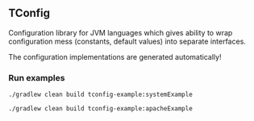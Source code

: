 ## TConfig

Configuration library for JVM languages which gives ability to wrap configuration mess (constants, default values) into separate interfaces.

The configuration implementations are generated automatically!



### Run examples
```
./gradlew clean build tconfig-example:systemExample
```

```
./gradlew clean build tconfig-example:apacheExample
```